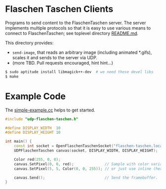 Flaschen Taschen Clients
========================

Programs to send content to the FlaschenTaschen server. The server implements
multiple protocols so that it is easy to use various means to connect to
FlaschenTaschen; see toplevel
directory [README.md](../README.md#getting-pixels-on-flaschen-taschen).

This directory provides:
  * `send-image`, that reads an arbitrary image (including
    animated *.gifs), scales it and sends to the server via UDP.
  * (more TBD. Pull requests encouraged, hint hint...)

```bash
$ sudo aptitude install libmagick++-dev  # we need these devel libs
$ make
```

Example Code
============

The [simple-example.cc](./simple-example.cc) helps to get started.

```c++
#include "udp-flaschen-taschen.h"

#define DISPLAY_WIDTH  10
#define DISPLAY_HEIGHT 10

int main() {
    const int socket = OpenFlaschenTaschenSocket("flaschen-taschen.local");
    UDPFlaschenTaschen canvas(socket, DISPLAY_WIDTH, DISPLAY_HEIGHT);

    Color red(255, 0, 0);
    canvas.SetPixel(0, 0, red);              // Sample with color variable.
    canvas.SetPixel(5, 5, Color(0, 0, 255)); // or just use inline (here: blue).

    canvas.Send();                           // Send the framebuffer.
}
```

